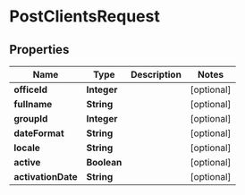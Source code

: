 # PostClientsRequest

## Properties
Name | Type | Description | Notes
------------ | ------------- | ------------- | -------------
**officeId** | **Integer** |  |  [optional]
**fullname** | **String** |  |  [optional]
**groupId** | **Integer** |  |  [optional]
**dateFormat** | **String** |  |  [optional]
**locale** | **String** |  |  [optional]
**active** | **Boolean** |  |  [optional]
**activationDate** | **String** |  |  [optional]
